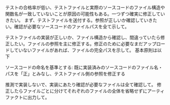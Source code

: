 テストの合格率が低い、テストファイルと実際のソースコードのファイル構造や関数名が一致していないことが原因の可能性もある。一つずつ確実に修正していきたい。
まず、テストファイルを送付する。参照が正しいか確認していきたい。確認が必要なソースコードのファイルパスを全て示して。

テストファイルの実装が正しいか、ファイル構造から確認し、間違っていたら修正したい。ファイルの参照を主に修正する。修正のために必要なまだアップロードしていないファイルがあれば、ファイルの完全パスを示して。
基本原則は以下

ソースコードの命名を基準とする: 既に実装済みのソースコードのファイル名・パスを「正」とみなし、テストファイル側の参照を修正する

推測で実装しないで、実装にあたり確認が必要なファイルは全て確認して。
修正したらファイルごとに分けてそれぞれのファイルの全体を省略せずにアーティファクトに出力して。
